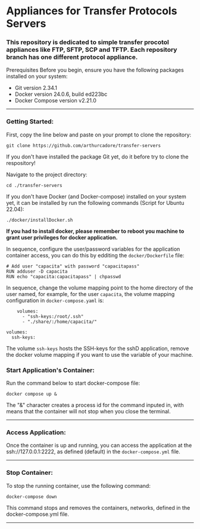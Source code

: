# Appliances for Transfer Protocols Servers

### This repository is dedicated to simple transfer procotol appliances like FTP, SFTP, SCP and TFTP. Each repository branch has one different protocol appliance. 

Prerequisites
Before you begin, ensure you have the following packages installed on your system:

- Git version 2.34.1
- Docker version 24.0.6, build ed223bc
- Docker Compose version v2.21.0

---
### Getting Started:

First, copy the line below and paste on your prompt to clone the repository:

```
git clone https://github.com/arthurcadore/transfer-servers
```
If you don't have installed the package Git yet, do it before try to clone the respository!

Navigate to the project directory:

```
cd ./transfer-servers
```

If you don't have Docker (and Docker-compose) installed on your system yet, it can be installed by run the following commands (Script for Ubuntu 22.04): 

```
./docker/installDocker.sh
```

**If you had to install docker, please remember to reboot you machine to grant user privileges for docker application.** 

In sequence, configure the user/password variables for the application container access, you can do this by edditing the `docker/Dockerfile` file: 

```
# Add user "capacita" with password "capacitapass"
RUN adduser -D capacita
RUN echo "capacita:capacitapass" | chpasswd

```
In sequence, change the volume mapping point to the home directory of the user named, for example, for the user `capacita`, the volume mapping configuration in `docker-compose.yaml` is: 

```
    volumes:
      - "ssh-keys:/root/.ssh"
      - "./share/:/home/capacita/"

volumes:
  ssh-keys:
```

The volume `ssh-keys` hosts the SSH-keys for the sshD application, remove the docker volume mapping if you want to use the variable of your machine.  

### Start Application's Container: 
Run the command below to start docker-compose file: 

```
docker compose up & 
```

The "&" character creates a process id for the command inputed in, with means that the container will not stop when you close the terminal. 

---

### Access Application:

Once the container is up and running, you can access the application at the ssh://127.0.0.1:2222, as defined (default) in the `docker-compose.yml` file.

--- 
### Stop Container: 
To stop the running container, use the following command:

```
docker-compose down
```

This command stops and removes the containers, networks, defined in the docker-compose.yml file.

--- 



